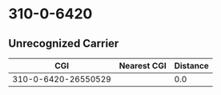 # 310-0-6420
## Unrecognized Carrier


| CGI | Nearest CGI | Distance |
|-----|-------------|----------|
| 310-0-6420-26550529 |  | 0.0 |
